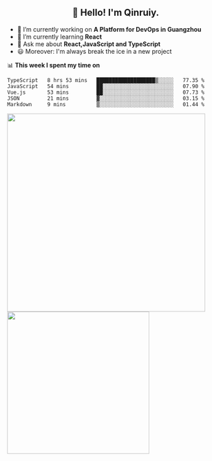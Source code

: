 <h2 align="center">👋 Hello! I'm Qinruiy.</h2>


- 🔭 I’m currently working on **A Platform for DevOps in Guangzhou**
- 🌱 I’m currently learning **React**
- 💬 Ask me about **React,JavaScript and TypeScript**
- 😃 Moreover: I'm always break the ice in a new project

📊 **This week I spent my time on**

<!--START_SECTION:waka-->
```text
TypeScript   8 hrs 53 mins   ███████████████████▒░░░░░   77.35 % 
JavaScript   54 mins         ██░░░░░░░░░░░░░░░░░░░░░░░   07.90 % 
Vue.js       53 mins         ██░░░░░░░░░░░░░░░░░░░░░░░   07.73 % 
JSON         21 mins         ▓░░░░░░░░░░░░░░░░░░░░░░░░   03.15 % 
Markdown     9 mins          ▒░░░░░░░░░░░░░░░░░░░░░░░░   01.44 % 
```
<!--END_SECTION:waka-->

<p>
<img align="left" width="460" src="https://github-readme-stats.vercel.app/api?username=Qinruiy&custom_title=Qrinruiy's Github Stats&theme=graywhite&hide_border=true"/> <img align="left" width="330" src="https://github-readme-stats.vercel.app/api/top-langs/?username=Qinruiy&layout=compact&theme=graywhite&hide_border=true"/>
</p>
